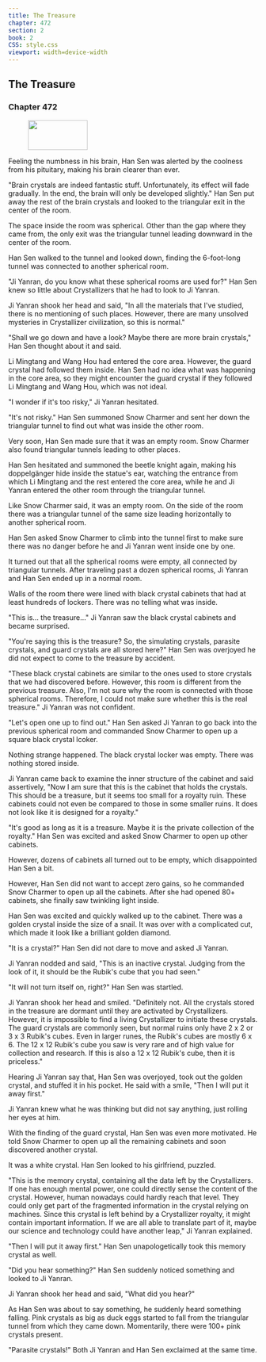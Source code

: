 ```yaml
---
title: The Treasure
chapter: 472
section: 2
book: 2
CSS: style.css
viewport: width=device-width
---
```


## The Treasure

### Chapter 472

<figure>
	<img src="../Images/gem.gif" alt="" id="gem" width="120" height="60" />
</figure>

Feeling the numbness in his brain, Han Sen was alerted by the coolness from his pituitary, making his brain clearer than ever.

"Brain crystals are indeed fantastic stuff. Unfortunately, its effect will fade gradually. In the end, the brain will only be developed slightly." Han Sen put away the rest of the brain crystals and looked to the triangular exit in the center of the room.

The space inside the room was spherical. Other than the gap where they came from, the only exit was the triangular tunnel leading downward in the center of the room.

Han Sen walked to the tunnel and looked down, finding the 6-foot-long tunnel was connected to another spherical room.

"Ji Yanran, do you know what these spherical rooms are used for?" Han Sen knew so little about Crystallizers that he had to look to Ji Yanran.

Ji Yanran shook her head and said, "In all the materials that I've studied, there is no mentioning of such places. However, there are many unsolved mysteries in Crystallizer civilization, so this is normal."

"Shall we go down and have a look? Maybe there are more brain crystals," Han Sen thought about it and said.

Li Mingtang and Wang Hou had entered the core area. However, the guard crystal had followed them inside. Han Sen had no idea what was happening in the core area, so they might encounter the guard crystal if they followed Li Mingtang and Wang Hou, which was not ideal.

"I wonder if it's too risky," Ji Yanran hesitated.

"It's not risky." Han Sen summoned Snow Charmer and sent her down the triangular tunnel to find out what was inside the other room.

Very soon, Han Sen made sure that it was an empty room. Snow Charmer also found triangular tunnels leading to other places.

Han Sen hesitated and summoned the beetle knight again, making his doppelgänger hide inside the statue's ear, watching the entrance from which Li Mingtang and the rest entered the core area, while he and Ji Yanran entered the other room through the triangular tunnel.

Like Snow Charmer said, it was an empty room. On the side of the room there was a triangular tunnel of the same size leading horizontally to another spherical room.

Han Sen asked Snow Charmer to climb into the tunnel first to make sure there was no danger before he and Ji Yanran went inside one by one.

It turned out that all the spherical rooms were empty, all connected by triangular tunnels. After traveling past a dozen spherical rooms, Ji Yanran and Han Sen ended up in a normal room.

Walls of the room there were lined with black crystal cabinets that had at least hundreds of lockers. There was no telling what was inside.

"This is… the treasure…" Ji Yanran saw the black crystal cabinets and became surprised.

"You're saying this is the treasure? So, the simulating crystals, parasite crystals, and guard crystals are all stored here?" Han Sen was overjoyed he did not expect to come to the treasure by accident.

"These black crystal cabinets are similar to the ones used to store crystals that we had discovered before. However, this room is different from the previous treasure. Also, I'm not sure why the room is connected with those spherical rooms. Therefore, I could not make sure whether this is the real treasure." Ji Yanran was not confident.

"Let's open one up to find out." Han Sen asked Ji Yanran to go back into the previous spherical room and commanded Snow Charmer to open up a square black crystal lcoker.

Nothing strange happened. The black crystal locker was empty. There was nothing stored inside.

Ji Yanran came back to examine the inner structure of the cabinet and said assertively, "Now I am sure that this is the cabinet that holds the crystals. This should be a treasure, but it seems too small for a royalty ruin. These cabinets could not even be compared to those in some smaller ruins. It does not look like it is designed for a royalty."

"It's good as long as it is a treasure. Maybe it is the private collection of the royalty." Han Sen was excited and asked Snow Charmer to open up other cabinets.

However, dozens of cabinets all turned out to be empty, which disappointed Han Sen a bit.

However, Han Sen did not want to accept zero gains, so he commanded Snow Charmer to open up all the cabinets. After she had opened 80+ cabinets, she finally saw twinkling light inside.

Han Sen was excited and quickly walked up to the cabinet. There was a golden crystal inside the size of a snail. It was over with a complicated cut, which made it look like a brilliant golden diamond.

"It is a crystal?" Han Sen did not dare to move and asked Ji Yanran.

Ji Yanran nodded and said, "This is an inactive crystal. Judging from the look of it, it should be the Rubik's cube that you had seen."

"It will not turn itself on, right?" Han Sen was startled.

Ji Yanran shook her head and smiled. "Definitely not. All the crystals stored in the treasure are dormant until they are activated by Crystallizers. However, it is impossible to find a living Crystallizer to initiate these crystals. The guard crystals are commonly seen, but normal ruins only have 2 x 2 or 3 x 3 Rubik's cubes. Even in larger runes, the Rubik's cubes are mostly 6 x 6. The 12 x 12 Rubik's cube you saw is very rare and of high value for collection and research. If this is also a 12 x 12 Rubik's cube, then it is priceless."

Hearing Ji Yanran say that, Han Sen was overjoyed, took out the golden crystal, and stuffed it in his pocket. He said with a smile, "Then I will put it away first."

Ji Yanran knew what he was thinking but did not say anything, just rolling her eyes at him.

With the finding of the guard crystal, Han Sen was even more motivated. He told Snow Charmer to open up all the remaining cabinets and soon discovered another crystal.

It was a white crystal. Han Sen looked to his girlfriend, puzzled.

"This is the memory crystal, containing all the data left by the Crystallizers. If one has enough mental power, one could directly sense the content of the crystal. However, human nowadays could hardly reach that level. They could only get part of the fragmented information in the crystal relying on machines. Since this crystal is left behind by a Crystallizer royalty, it might contain important information. If we are all able to translate part of it, maybe our science and technology could have another leap," Ji Yanran explained.

"Then I will put it away first." Han Sen unapologetically took this memory crystal as well.

"Did you hear something?" Han Sen suddenly noticed something and looked to Ji Yanran.

Ji Yanran shook her head and said, "What did you hear?"

As Han Sen was about to say something, he suddenly heard something falling. Pink crystals as big as duck eggs started to fall from the triangular tunnel from which they came down. Momentarily, there were 100+ pink crystals present.

"Parasite crystals!" Both Ji Yanran and Han Sen exclaimed at the same time.
